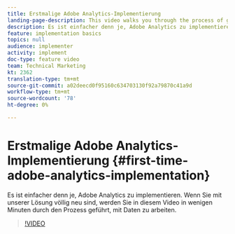 ```yaml
---
title: Erstmalige Adobe Analytics-Implementierung
landing-page-description: This video walks you through the process of getting up and running with Adobe Analytics data in a matter of minutes.
description: Es ist einfacher denn je, Adobe Analytics zu implementieren. Wenn Sie mit unserer Lösung völlig neu sind, werden Sie in diesem Video in wenigen Minuten durch den Prozess geführt, mit Daten zu arbeiten.
feature: implementation basics
topics: null
audience: implementer
activity: implement
doc-type: feature video
team: Technical Marketing
kt: 2362
translation-type: tm+mt
source-git-commit: a02deecd0f95160c634703130f92a79870c41a9d
workflow-type: tm+mt
source-wordcount: '78'
ht-degree: 0%

---
```



# Erstmalige Adobe Analytics-Implementierung {#first-time-adobe-analytics-implementation}

Es ist einfacher denn je, Adobe Analytics zu implementieren. Wenn Sie mit unserer Lösung völlig neu sind, werden Sie in diesem Video in wenigen Minuten durch den Prozess geführt, mit Daten zu arbeiten.

>[!VIDEO](https://video.tv.adobe.com/v/25456/?quality=12)
